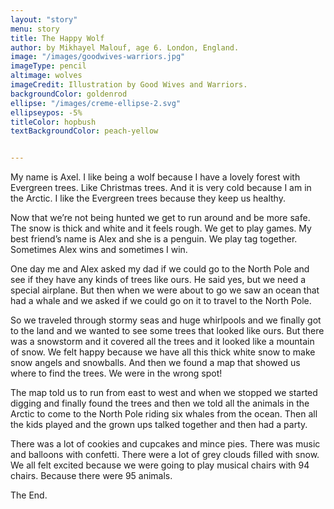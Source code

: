 ```yaml
---
layout: "story"
menu: story
title: The Happy Wolf
author: by Mikhayel Malouf, age 6. London, England.
image: "/images/goodwives-warriors.jpg" 
imageType: pencil
altimage: wolves
imageCredit: Illustration by Good Wives and Warriors.
backgroundColor: goldenrod
ellipse: "/images/creme-ellipse-2.svg"
ellipseypos: -5%
titleColor: hopbush
textBackgroundColor: peach-yellow


---
```

My name is Axel. I like being a wolf because I have a lovely forest with Evergreen trees. Like Christmas trees. And it is very cold because I am in the Arctic. I like the Evergreen trees because they keep us healthy.

Now that we’re not being hunted we get to run around and be more safe. The snow is thick and white and it feels rough. We get to play games. My best friend’s name is Alex and she is a penguin. We play tag together. Sometimes Alex wins and sometimes I win.

One day me and Alex asked my dad if we could go to the North Pole and see if they have any kinds of trees like ours. He said yes, but we need a special airplane. But then when we were about to go we saw an ocean that had a whale and we asked if we could go on it to travel to the North Pole. 

So we traveled through stormy seas and huge whirlpools and we finally got to the land and we wanted to see some trees that looked like ours. But there was a snowstorm and it covered all the trees and it looked like a mountain of snow. We felt happy because we have all this thick white snow to make snow angels and snowballs. And then we found a map that showed us where to find the trees. We were in the wrong spot!

 The map told us to run from east to west and when we stopped we started digging and finally found the trees and then we told all the animals in the Arctic to come to the North Pole riding six whales from the ocean. Then all the kids played and the grown ups talked together and then had a party.

There was a lot of cookies and cupcakes and mince pies. There was music and balloons with confetti. There were a lot of grey clouds filled with snow. We all felt excited because we were going to play musical chairs with 94 chairs. Because there were 95 animals.

The End.